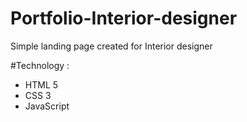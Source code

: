 ﻿# Portfolio-Interior-designer
Simple landing page created for Interior designer 

#Technology :

* HTML 5
* CSS 3
* JavaScript
